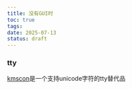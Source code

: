 ```yaml
---
title: 没有GUI时
toc: true
tags:
date: 2025-07-13
status: draft
---
```


### tty

[kmscon](https://wiki.archlinuxcn.org/zh/KMSCON)是一个支持unicode字符的tty替代品
